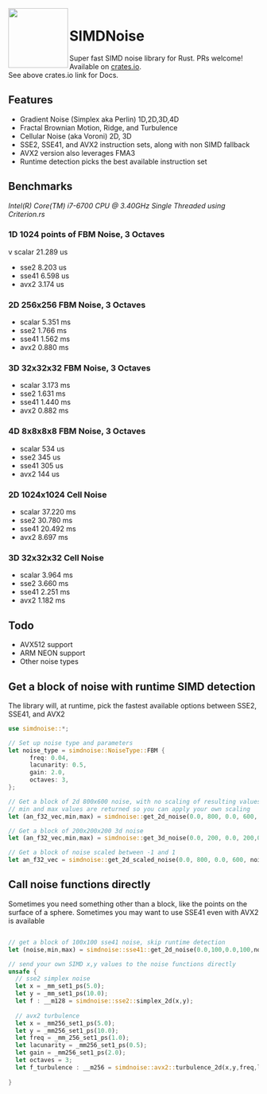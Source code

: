 <img align="left" width="120" src="https://raw.githubusercontent.com/jackmott/rust-simd-noise/master/logo.jpg"/>

# SIMDNoise
Super fast SIMD noise library for Rust. PRs welcome!  
Available on [crates.io](https://crates.io/crates/simdnoise).  
See above crates.io link for Docs.

## Features

* Gradient Noise (Simplex aka Perlin) 1D,2D,3D,4D
* Fractal Brownian Motion, Ridge, and Turbulence 
* Cellular Noise (aka Voroni) 2D, 3D 
* SSE2, SSE41, and AVX2 instruction sets, along with non SIMD fallback
* AVX2 version also leverages FMA3
* Runtime detection picks the best available instruction set

## Benchmarks
*Intel(R) Core(TM) i7-6700 CPU @ 3.40GHz*
*Single Threaded*
*using Criterion.rs*

### 1D 1024 points of FBM Noise, 3 Octaves

v scalar 21.289 us
* sse2   8.203  us
* sse41  6.598  us
* avx2   3.174  us

### 2D 256x256 FBM Noise, 3 Octaves

* scalar  5.351 ms
* sse2    1.766 ms
* sse41   1.562 ms
* avx2    0.880 ms

### 3D 32x32x32 FBM Noise, 3 Octaves

* scalar  3.173 ms
* sse2    1.631 ms
* sse41   1.440 ms
* avx2    0.882 ms 

### 4D 8x8x8x8 FBM Noise, 3 Octaves

* scalar 534 us
* sse2   345 us
* sse41  305 us
* avx2   144 us

### 2D 1024x1024 Cell Noise 

* scalar 37.220 ms 
* sse2   30.780 ms
* sse41  20.492 ms
* avx2   8.697  ms

### 3D 32x32x32 Cell Noise

* scalar 3.964 ms
* sse2   3.660 ms
* sse41  2.251 ms 
* avx2   1.182 ms


## Todo

* AVX512 support
* ARM NEON support
* Other noise types

## Get a block of noise with runtime SIMD detection

The library will, at runtime, pick the fastest available options between SSE2, SSE41, and AVX2

```rust
use simdnoise::*;

// Set up noise type and parameters
let noise_type = simdnoise::NoiseType::FBM {
      freq: 0.04,
      lacunarity: 0.5,
      gain: 2.0,
      octaves: 3,
}; 

// Get a block of 2d 800x600 noise, with no scaling of resulting values
// min and max values are returned so you can apply your own scaling
let (an_f32_vec,min,max) = simdnoise::get_2d_noise(0.0, 800, 0.0, 600, noise_type);

// Get a block of 200x200x200 3d noise
let (an_f32_vec,min,max) = simdnoise::get_3d_noise(0.0, 200, 0.0, 200,0.0, 200, noise_type);

// Get a block of noise scaled between -1 and 1
let an_f32_vec = simdnoise::get_2d_scaled_noise(0.0, 800, 0.0, 600, noise_type,-1.0,1.0);
```

## Call noise functions directly
Sometimes you need something other than a block, like the points on the surface of a sphere.
Sometimes you may want to use SSE41 even with AVX2 is available

```rust

// get a block of 100x100 sse41 noise, skip runtime detection
let (noise,min,max) = simdnoise::sse41::get_2d_noise(0.0,100,0.0,100,noise_type);

// send your own SIMD x,y values to the noise functions directly
unsafe {
  // sse2 simplex noise
  let x = _mm_set1_ps(5.0);
  let y = _mm_set1_ps(10.0);
  let f : __m128 = simdnoise::sse2::simplex_2d(x,y);
  
  // avx2 turbulence
  let x = _mm256_set1_ps(5.0);
  let y = _mm256_set1_ps(10.0);
  let freq = _mm_256_set1_ps(1.0);
  let lacunarity = _mm256_set1_ps(0.5);
  let gain = _mm256_set1_ps(2.0);
  let octaves = 3;
  let f_turbulence : __m256 = simdnoise::avx2::turbulence_2d(x,y,freq,lacunarity,gain,octaves);
    
}
```






